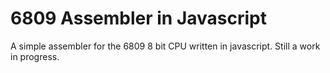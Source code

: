 # 6809 Assembler in Javascript


A simple assembler for the 6809 8 bit CPU written in javascript. Still a work in progress. 
